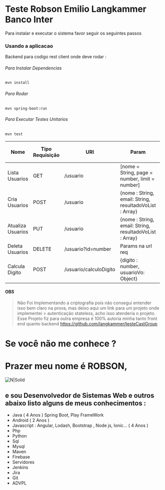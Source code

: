 # Teste Robson Emilio Langkammer Banco Inter

Para instalar e executar o sistema favor seguir os seguintes passos

### Usando a aplicacao
Backend para codigo rest client onde deve rodar :
###### Para Instalar Dependencias
`mvn install`
###### Para Rodar
`mvn spring-boot:run` 
###### Para Executar Testes Unitarios
`mvn test` 

| Nome              | Tipo Requisição | URl                    | Param                                                   | Precisa Autenticação ?  |
|-------------------|-----------------|------------------------|---------------------------------------------------------|-------------------------|
| Lista Usuarios    | GET             | /usuario               | [nome = String, page = number, limit = number]          | Nao                     |
| Cria Usuarios     | POST            | /usuario               | {nome : String, email: String, resultadoVoList : Array} | Nao                     |
| Atualiza Usuarios | PUT             | /usuario               | {nome : String, email: String, resultadoVoList : Array} | Nao                     |
| Deleta Usuarios   | DELETE          | /usuario?id=number     | Params na url req                                       | Nao                     |
| Calcula Digito    | POST            | /usuario/calculoDigito | {digito : number, usuarioVo: Object}                    | Nao                     |


#### OBS
> Não Foi Implementando a criptografia pois não consegui entender isso bem claro na prova,
> mas deixo aqui um link para um projeto onde implementei > autenticação stateless,
> acho isso atenderia o projeto. Esse Projeto fiz para outra empresa é 100% autoria minha tanto front end quanto backend
https://github.com/langkammer/testeCastGroup
# Se você não me conhece ?
# Prazer meu nome é ROBSON,
![N|Solid](https://i.ibb.co/PjHNJgM/robson.jpg)

## e sou Desenvolvedor de Sistemas Web e outros abaixo listo alguns de meus conhecimentos :
 - Java ( 4 Anos ) Spring Boot, Play FrameWork
 - Android ( 2 Anos )
 - Javascript : Angular, Lodash, Bootstrap , Node js, Ionic... ( 4 Anos )
 - Php
 - Python
 - Sql
 - Mysql
 - Maven
 - Firebase
 - Servidores
 - Jenkins
 - Jira
 - Git
 - ADVPL










